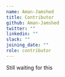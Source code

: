 ```yaml
---
name: Aman-Jamshed
title: Contributor
github: Aman-Jamshed
twitter: ""
linkedin: ""
slack: ""
joining_date: ""
role: contributor
---
```


Still waiting for this
